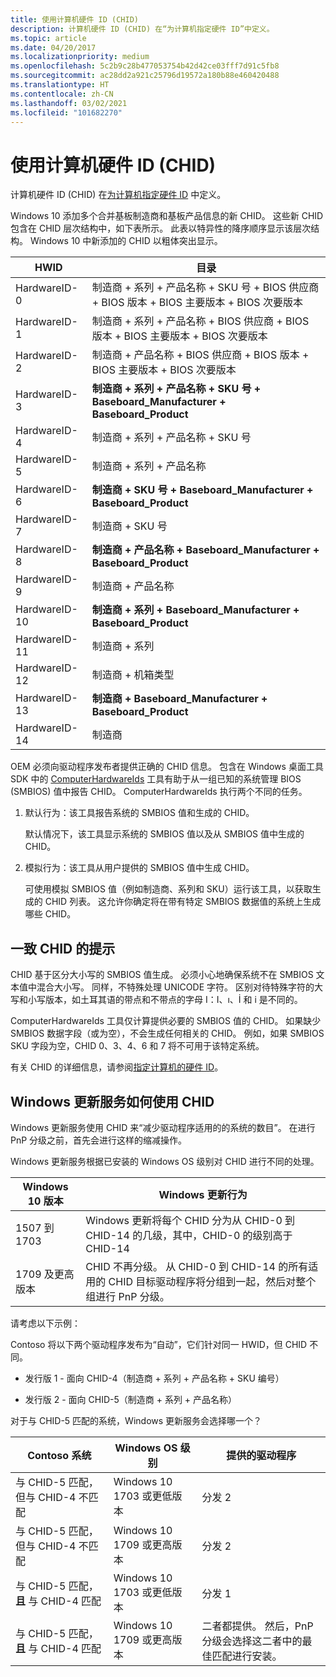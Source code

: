 ```yaml
---
title: 使用计算机硬件 ID (CHID)
description: 计算机硬件 ID (CHID) 在“为计算机指定硬件 ID”中定义。
ms.topic: article
ms.date: 04/20/2017
ms.localizationpriority: medium
ms.openlocfilehash: 5c2b9c28b477053754b42d42ce03fff7d91c5fb8
ms.sourcegitcommit: ac28dd2a921c25796d19572a180b88e460420488
ms.translationtype: HT
ms.contentlocale: zh-CN
ms.lasthandoff: 03/02/2021
ms.locfileid: "101682270"
---
```

# <a name="using-computer-hardware-ids-chids"></a>使用计算机硬件 ID (CHID)

计算机硬件 ID (CHID) 在[为计算机指定硬件 ID](../install/specifying-hardware-ids-for-a-computer.md) 中定义。

Windows 10 添加多个合并基板制造商和基板产品信息的新 CHID。 这些新 CHID 包含在 CHID 层次结构中，如下表所示。 此表以特异性的降序顺序显示该层次结构。 Windows 10 中新添加的 CHID 以粗体突出显示。

|HWID|目录|
|----|----|
|HardwareID-0|制造商 + 系列 + 产品名称 + SKU 号 + BIOS 供应商 + BIOS 版本 + BIOS 主要版本 + BIOS 次要版本|
|HardwareID-1|制造商 + 系列 + 产品名称 + BIOS 供应商 + BIOS 版本 + BIOS 主要版本 + BIOS 次要版本|
|HardwareID-2|制造商 + 产品名称 + BIOS 供应商 + BIOS 版本 + BIOS 主要版本 + BIOS 次要版本|
|HardwareID-3|**制造商 + 系列 + 产品名称 + SKU 号 + Baseboard_Manufacturer + Baseboard_Product**|
|HardwareID-4|制造商 + 系列 + 产品名称 + SKU 号|
|HardwareID-5|制造商 + 系列 + 产品名称|
|HardwareID-6|**制造商 + SKU 号 + Baseboard_Manufacturer + Baseboard_Product**|
|HardwareID-7|制造商 + SKU 号|
|HardwareID-8|**制造商 + 产品名称 + Baseboard_Manufacturer + Baseboard_Product**|
|HardwareID-9|制造商 + 产品名称|
|HardwareID-10|**制造商 + 系列 + Baseboard_Manufacturer + Baseboard_Product**|
|HardwareID-11|制造商 + 系列|
|HardwareID-12|制造商 + 机箱类型|
|HardwareID-13|**制造商 + Baseboard_Manufacturer + Baseboard_Product**|
|HardwareID-14|制造商|

OEM 必须向驱动程序发布者提供正确的 CHID 信息。 包含在 Windows 桌面工具 SDK 中的 [ComputerHardwareIds](../devtest/computerhardwareids.md) 工具有助于从一组已知的系统管理 BIOS (SMBIOS) 值中报告 CHID。 ComputerHardwareIds 执行两个不同的任务。

1. 默认行为：该工具报告系统的 SMBIOS 值和生成的 CHID。

   默认情况下，该工具显示系统的 SMBIOS 值以及从 SMBIOS 值中生成的 CHID。

2. 模拟行为：该工具从用户提供的 SMBIOS 值中生成 CHID。

   可使用模拟 SMBIOS 值（例如制造商、系列和 SKU）运行该工具，以获取生成的 CHID 列表。 这允许你确定将在带有特定 SMBIOS 数据值的系统上生成哪些 CHID。

## <a name="tips-for-consistent-chids"></a>一致 CHID 的提示

CHID 基于区分大小写的 SMBIOS 值生成。 必须小心地确保系统不在 SMBIOS 文本值中混合大小写。 同样，不特殊处理 UNICODE 字符。 区别对待特殊字符的大写和小写版本，如土耳其语的带点和不带点的字母 I：I、ı、İ 和 i 是不同的。

ComputerHardwareIds 工具仅计算提供必要的 SMBIOS 值的 CHID。 如果缺少 SMBIOS 数据字段（或为空），不会生成任何相关的 CHID。 例如，如果 SMBIOS SKU 字段为空，CHID 0、3、4、6 和 7 将不可用于该特定系统。

有关 CHID 的详细信息，请参阅[指定计算机的硬件 ID](../install/specifying-hardware-ids-for-a-computer.md)。

## <a name="how-the-windows-update-service-uses-chid"></a>Windows 更新服务如何使用 CHID

Windows 更新服务使用 CHID 来“减少驱动程序适用的的系统的数目”。  在进行 PnP 分级之前，首先会进行这样的缩减操作。

Windows 更新服务根据已安装的 Windows OS 级别对 CHID 进行不同的处理。  

|Windows 10 版本|Windows 更新行为|
|----|----|
|1507 到 1703|Windows 更新将每个 CHID 分为从 CHID-0 到 CHID-14 的几级，其中，CHID-0 的级别高于 CHID-14|
|1709 及更高版本|CHID 不再分级。 从 CHID-0 到 CHID-14 的所有适用的 CHID 目标驱动程序将分组到一起，然后对整个组进行 PnP 分级。|

请考虑以下示例：

Contoso 将以下两个驱动程序发布为“自动”，它们针对同一 HWID，但 CHID 不同。  

- 发行版 1 - 面向 CHID-4（制造商 + 系列 + 产品名称 + SKU 编号）

- 发行版 2 - 面向 CHID-5（制造商 + 系列 + 产品名称）

对于与 CHID-5 匹配的系统，Windows 更新服务会选择哪一个？

|Contoso 系统|Windows OS 级别|提供的驱动程序|
|----|----|----|
|与 CHID-5 匹配，但与 CHID-4 不匹配|Windows 10 1703 或更低版本|分发 2|
|与 CHID-5 匹配，但与 CHID-4 不匹配|Windows 10 1709 或更高版本|分发 2|
|与 CHID-5 匹配，**且** 与 CHID-4 匹配|Windows 10 1703 或更低版本|分发 1|
|与 CHID-5 匹配，**且** 与 CHID-4 匹配|Windows 10 1709 或更高版本|二者都提供。   然后，PnP 分级会选择这二者中的最佳匹配进行安装。|
